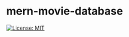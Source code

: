 # mern-movie-database

[![License: MIT](https://img.shields.io/badge/License-MIT-yellow.svg)](https://opensource.org/licenses/MIT)
